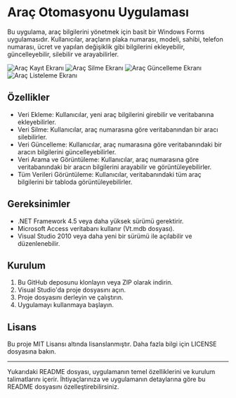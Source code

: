 # Araç Otomasyonu Uygulaması

Bu uygulama, araç bilgilerini yönetmek için basit bir Windows Forms uygulamasıdır. Kullanıcılar, araçların plaka numarası, modeli, sahibi, telefon numarası, ücret ve yapılan değişiklik gibi bilgilerini ekleyebilir, güncelleyebilir, silebilir ve arayabilirler.

![Araç Kayıt Ekranı](images/aracKaydet.png)
![Araç Silme Ekranı](images/aracSil.png)
![Araç Güncelleme Ekranı](images/aracGuncelle.png)
![Araç Listeleme Ekranı](images/aracListele.png)


## Özellikler

- Veri Ekleme: Kullanıcılar, yeni araç bilgilerini girebilir ve veritabanına ekleyebilirler.
- Veri Silme: Kullanıcılar, araç numarasına göre veritabanından bir aracı silebilirler.
- Veri Güncelleme: Kullanıcılar, araç numarasına göre veritabanındaki bir aracın bilgilerini güncelleyebilirler.
- Veri Arama ve Görüntüleme: Kullanıcılar, araç numarasına göre veritabanındaki bir aracın bilgilerini arayabilir ve görüntüleyebilirler.
- Tüm Verileri Görüntüleme: Kullanıcılar, veritabanındaki tüm araç bilgilerini bir tabloda görüntüleyebilirler.

## Gereksinimler

- .NET Framework 4.5 veya daha yüksek sürümü gerektirir.
- Microsoft Access veritabanı kullanır (Vt.mdb dosyası).
- Visual Studio 2010 veya daha yeni bir sürümü ile açılabilir ve düzenlenebilir.

## Kurulum

1. Bu GitHub deposunu klonlayın veya ZIP olarak indirin.
2. Visual Studio'da proje dosyasını açın.
3. Proje dosyasını derleyin ve çalıştırın.
4. Uygulamayı kullanmaya başlayın.

## Lisans

Bu proje MIT Lisansı altında lisanslanmıştır. Daha fazla bilgi için LICENSE dosyasına bakın.

---

Yukarıdaki README dosyası, uygulamanın temel özelliklerini ve kurulum talimatlarını içerir. İhtiyaçlarınıza ve uygulamanın detaylarına göre bu README dosyasını özelleştirebilirsiniz.
